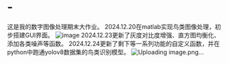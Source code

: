 # -
这是我的数字图像处理期末大作业。
2024.12.20在matlab实现鸟类图像处理，初步搭建GUI界面。
![image](https://github.com/user-attachments/assets/fb551f37-60d7-44d3-b206-1d644f1183cc)
2024.12.23更新了灰度对比度增强、直方图均衡化、添加各类噪声等函数。
2024.12.24更新了剩下等一系列功能的自定义函数，并在python中跑通yolov8数据集的鸟类识别模型。
![Uploading image.png…]()
